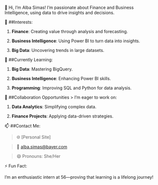 👋 Hi, I’m Alba Simas! I’m passionate about Finance and Business Intelligence, using data to drive insights and decisions.

👀 ##Interests:

1. **Finance**: Creating value through analysis and forecasting.

2. **Business Intelligence**: Using Power BI to turn data into insights.

3. **Big Data**: Uncovering trends in large datasets.

🌱 ##Currently Learning:

1. **Big Data**: Mastering BigQuery.

2. **Business Intelligence**: Enhancing Power BI skills.

3. **Programming**: Improving SQL and Python for data analysis.

💼 ##Collaboration Opportunities > I’m eager to work on:

1. **Data Analytics**: Simplifying complex data.

2. **Finance Projects**: Applying data-driven strategies.

📫 ##Contact Me:

> 🌐 [Personal Site]

> 📧 alba.simas@bayer.com

> 😄 Pronouns: She/Her

⚡ Fun Fact: 

I’m an enthusiastic intern at 56—proving that learning is a lifelong journey!
